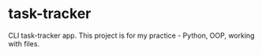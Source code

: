# task-tracker
CLI task-tracker app. This project is for my practice - Python, OOP, working with files.
